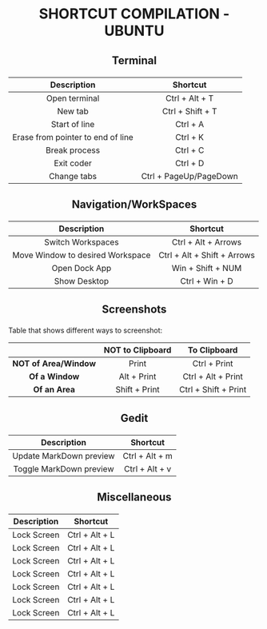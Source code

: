 # <p style="text-align: center;"> SHORTCUT COMPILATION - UBUNTU </p>

## <p style="text-align: center;"> Terminal </p>

|                        Description|Shortcut                |
|:---------------------------------:|:----------------------:|
| Open terminal                     | Ctrl + Alt + T         |
| New tab                           | Ctrl + Shift + T       |
| Start of line                     | Ctrl + A               |
| Erase from pointer to end of line | Ctrl + K               |
| Break process                     | Ctrl + C               |
| Exit coder                        | Ctrl + D               |
| Change tabs                       | Ctrl + PageUp/PageDown |


## <p style="text-align: center;"> Navigation/WorkSpaces </p>

|                       Description|Shortcut                     |
|:--------------------------------:|:---------------------------:|
| Switch Workspaces                | Ctrl + Alt + Arrows         |
| Move Window to desired Workspace | Ctrl + Alt + Shift + Arrows |
| Open Dock App                    | Win + Shift + NUM           |
| Show Desktop                     | Ctrl + Win + D              |

## <p style="text-align: center;"> Screenshots </p>
Table that shows different ways to screenshot:

|                        | NOT to Clipboard |      To Clipboard    |
|:----------------------:|:----------------:|:--------------------:|
| **NOT of Area/Window** |            Print |         Ctrl + Print |
| **Of a Window**        |      Alt + Print |   Ctrl + Alt + Print |
| **Of an Area**         |    Shift + Print | Ctrl + Shift + Print |

## <p style="text-align: center;"> Gedit </p>
|              Description|Shortcut        |
|:-----------------------:|:--------------:|
| Update MarkDown preview | Ctrl + Alt + m |
| Toggle MarkDown preview | Ctrl + Alt + v |

## <p style="text-align: center;"> Miscellaneous </p>
|                       Description|Shortcut                     |
|:--------------------------------:|:---------------------------:|
|                      Lock Screen | Ctrl + Alt + L              |
|                      Lock Screen | Ctrl + Alt + L              |
|                      Lock Screen | Ctrl + Alt + L              |
|                      Lock Screen | Ctrl + Alt + L              |
|                      Lock Screen | Ctrl + Alt + L              |
|                      Lock Screen | Ctrl + Alt + L              |
|                      Lock Screen | Ctrl + Alt + L              |
    
